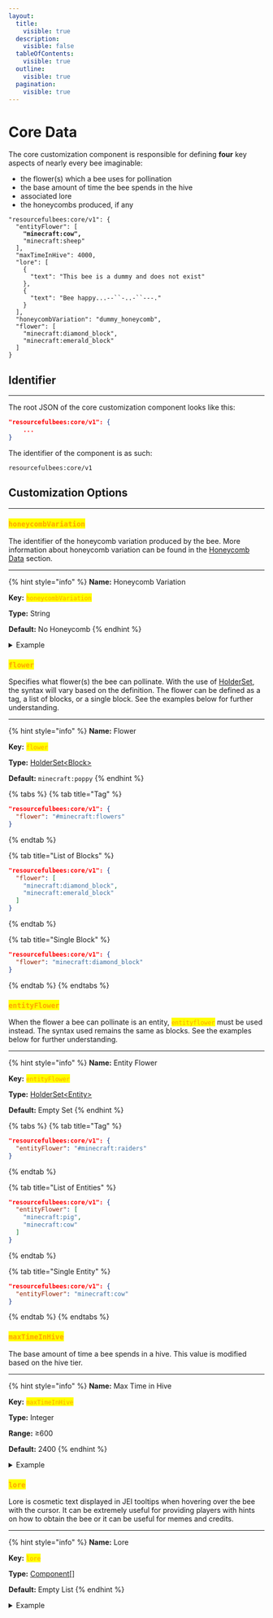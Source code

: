 ```yaml
---
layout:
  title:
    visible: true
  description:
    visible: false
  tableOfContents:
    visible: true
  outline:
    visible: true
  pagination:
    visible: true
---
```


# Core Data

The core customization component is responsible for defining **four** key aspects of nearly every bee imaginable:

* the flower(s) which a bee uses for pollination
* the base amount of time the bee spends in the hive
* associated lore
* the honeycombs produced, if any

<pre class="language-json" data-title="Template:"><code class="lang-json">"resourcefulbees:core/v1": {
  "entityFlower": [
<strong>    "minecraft:cow",
</strong>    "minecraft:sheep"
  ],
  "maxTimeInHive": 4000,
  "lore": [
    {
      "text": "This bee is a dummy and does not exist"
    },
    {
      "text": "Bee happy...--``-..-``---."
    }
  ],
  "honeycombVariation": "dummy_honeycomb",
  "flower": [
    "minecraft:diamond_block",
    "minecraft:emerald_block"
  ]
}
</code></pre>



## Identifier

***

The root JSON of the core customization component looks like this:

```json
"resourcefulbees:core/v1": {
    ...
}
```

The identifier of the component is as such:

```
resourcefulbees:core/v1
```



## Customization Options

***

### <mark style="color:orange;">`honeycombVariation`</mark>

The identifier of the honeycomb variation produced by the bee. More information about honeycomb variation can be found in the [Honeycomb  Data](https://app.gitbook.com/o/GQdOlzzIqftgC5xMgxnG/s/S5sbJi5FdsoHIzK2cvL5/ "mention") section.

***

{% hint style="info" %}
**Name:** Honeycomb Variation

**Key:** <mark style="color:orange;">`honeycombVariation`</mark>

**Type:** String

**Default:** No Honeycomb
{% endhint %}

<details>

<summary>Example</summary>

```json
"resourcefulbees:core/v1": {
    "honeycombVariation": "diamond"
}
```

</details>



### <mark style="color:orange;">`flower`</mark>

Specifies what flower(s) the bee can pollinate. With the use of [HolderSet](https://app.gitbook.com/s/uHMOruowjctiLyjG3esg/ "mention"), the syntax will vary based on the definition. The flower can be defined as a tag, a list of blocks, or a single block. See the examples below for further understanding.

***

{% hint style="info" %}
**Name:** Flower

**Key:** <mark style="color:orange;">`flower`</mark>

**Type:** [HolderSet\<Block>](https://app.gitbook.com/o/GQdOlzzIqftgC5xMgxnG/s/uHMOruowjctiLyjG3esg/)

**Default:** `minecraft:poppy`
{% endhint %}

{% tabs %}
{% tab title="Tag" %}
```json
"resourcefulbees:core/v1": {
  "flower": "#minecraft:flowers"
}
```
{% endtab %}

{% tab title="List of Blocks" %}
```json
"resourcefulbees:core/v1": {
  "flower": [
    "minecraft:diamond_block",
    "minecraft:emerald_block"
  ]
}
```
{% endtab %}

{% tab title="Single Block" %}
```json
"resourcefulbees:core/v1": {
  "flower": "minecraft:diamond_block"
}
```
{% endtab %}
{% endtabs %}



### <mark style="color:orange;">`entityFlower`</mark>

When the flower a bee can pollinate is an entity, <mark style="color:orange;">`entityflower`</mark> must be used instead. The syntax used remains the same as blocks. See the examples below for further understanding.

***

{% hint style="info" %}
**Name:** Entity Flower

**Key:** <mark style="color:orange;">`entityFlower`</mark>

**Type:** [HolderSet\<Entity>](https://app.gitbook.com/o/GQdOlzzIqftgC5xMgxnG/s/uHMOruowjctiLyjG3esg/)

**Default:** Empty Set
{% endhint %}

{% tabs %}
{% tab title="Tag" %}
```json
"resourcefulbees:core/v1": {
  "entityFlower": "#minecraft:raiders"
}
```
{% endtab %}

{% tab title="List of Entities" %}
```json
"resourcefulbees:core/v1": {
  "entityFlower": [
    "minecraft:pig",
    "minecraft:cow"
  ]
}
```
{% endtab %}

{% tab title="Single Entity" %}
```json
"resourcefulbees:core/v1": {
  "entityFlower": "minecraft:cow"
}
```
{% endtab %}
{% endtabs %}



### <mark style="color:orange;">`maxTimeInHive`</mark>

The base amount of time a bee spends in a hive. This value is modified based on the hive tier.

***

{% hint style="info" %}
**Name:** Max Time in Hive

**Key:** <mark style="color:orange;">`maxTimeInHive`</mark>

**Type:** Integer

**Range:** ≥600

**Default:** 2400
{% endhint %}

<details>

<summary>Example</summary>

```json
"resourcefulbees:core/v1": {
  "maxTimeInHive": 1200
}
```

</details>



### <mark style="color:orange;">`lore`</mark>

Lore is cosmetic text displayed in JEI tooltips when hovering over the bee with the cursor. It can be extremely useful for providing players with hints on how to obtain the bee or it can be useful for memes and credits.

***

{% hint style="info" %}
**Name:** Lore

**Key:** <mark style="color:orange;">`lore`</mark>

**Type:** [Component\[\]](https://minecraft.fandom.com/wiki/Raw\_JSON\_text\_format)

**Default:** Empty List
{% endhint %}

<details>

<summary>Example</summary>

```json
"resourcefulbees:core/v1": {
    "lore": [
      {
        "text":"A Delicious Bee.",
        "color": "aqua"
      },
      {
        "translate":"tooltip.resourcefulbees.bee.creator",
        "with": ["§6Epic_Oreo"]
      }
    ]
  }
```

</details>


